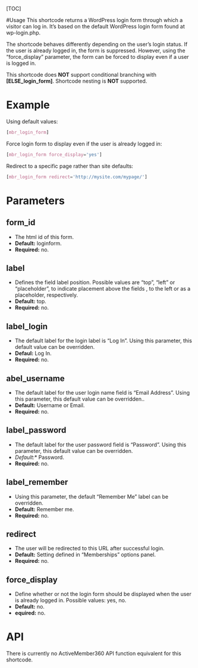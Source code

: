 [TOC]

#Usage
This shortcode returns a WordPress login form through which a visitor can log in. It’s based on the default WordPress login form found at wp-login.php.

The shortcode behaves differently depending on the user’s login status. If the user is already logged in, the form is suppressed. However, using the “force_display” parameter, the form can be forced to display even if a user is logged in.

This shortcode does **NOT** support conditional branching with **[ELSE_login_form]**.
Shortcode nesting is **NOT** supported.

# Example
Using default values:
```css
[mbr_login_form]
```
Force login form to display even if the user is already logged in:
```css
[mbr_login_form force_display='yes']
```
Redirect to a specific page rather than site defaults:
```css
[mbr_login_form redirect='http://mysite.com/mypage/']
```

# Parameters
## form_id
- The html id of this form.
- **Default:** loginform.
- **Required:** no.

## label
- Defines the field label position. Possible values are “top”, “left” or “placeholder”, to indicate placement above the fields , to the left or as a placeholder, respectively.
- **Default:** top.
- **Required:** no.

## label_login
- The default label for the login label is “Log In”. Using this parameter, this default value can be overridden.
- **Defaul:** Log In.
- **Required:** no.

## abel_username
- The default label for the user login name field is “Email Address”. Using this parameter, this default value can be overridden..
- **Default:** Username or Email.
- **Required:** no.

## label_password
- The default label for the user password field is “Password”. Using this parameter, this default value can be overridden.
- **Default*:** Password.
- **Required:** no.

## label_remember
- Using this parameter, the default “Remember Me” label can be overridden.
- **Default:** Remember me.
- **Required:** no.

## redirect
- The user will be redirected to this URL after successful login.
- **Default:** Setting defined in “Memberships” options panel.
- **Required:** no.

## force_display
- Define whether or not the login form should be displayed when the user is already logged in. Possible values: yes, no.
- **Default:** no.
- **equired:** no.

# API
There is currently no ActiveMember360 API function equivalent for this shortcode.